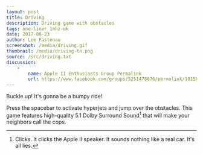 ```yaml
---
layout: post
title: Driving
description: Driving game with obstacles
tags: one-liner 1mhz-ok
date: 2017-08-23
author: Lee Fastenau
screenshot: /media/driving.gif
thumbnail: /media/driving-tn.png
source: /src/driving.txt
discussion:
    -
        name: Apple II Enthusiasts Group Permalink
        url: https://www.facebook.com/groups/5251478676/permalink/10156679023638677/
---
```


Buckle up! It's gonna be a bumpy ride!

Press the spacebar to activate hyperjets and jump over the obstacles. This game features high-quality 5.1 Dolby Surround Sound[^1] that will make your neighbors call the cops.

[^1]: Clicks. It clicks the Apple II speaker. It sounds nothing like a real car. It's all lies.
